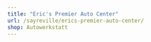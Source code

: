 ```yaml
---
title: "Eric's Premier Auto Center"
url: /sayreville/erics-premier-auto-center/
shop: Autowerkstatt
---
```

